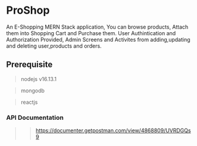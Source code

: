 # ProShop
An E-Shopping MERN Stack application, You can browse products, Attach them into Shopping Cart and Purchase them.
User Authintication and Authorization Provided, Admin Screens and Activites from adding,updating and deleting user,products and orders.

## Prerequisite
>nodejs v16.13.1 

>mongodb

>reactjs

### API Documentation

>> https://documenter.getpostman.com/view/4868809/UVRDGQs9
